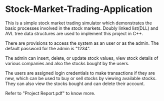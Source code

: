 # Stock-Market-Trading-Application

This is a simple stock market trading simulator which demonstrates the basic processes involved in the stock markets. Doubly linked list(DLL) and AVL tree data structures are used to implement this project in C++. 

There are provisions to access the system as an user or as the admin. The default password for the admin is "1234". 

The admin can insert, delete, or update stock values, view stock details of various companies and also the stocks bought by the users.
  
The users are assigned login credentials to make transactions if they are new, which can be used to buy or sell stocks by viewing available stocks. They can also view the     stocks bought and can delete their account.

Refer to "Project Report.pdf" to know more.
